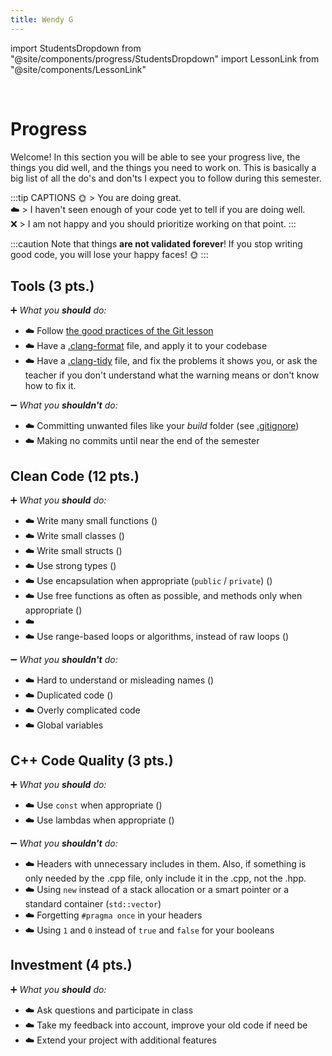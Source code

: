 ```yaml
---
title: Wendy G
---
```

import StudentsDropdown from "@site/components/progress/StudentsDropdown"
import LessonLink from "@site/components/LessonLink"

<StudentsDropdown/>

<br/>

# Progress

Welcome! In this section you will be able to see your progress live, the things you did well, and the things you need to work on. This is basically a big list of all the do's and don'ts I expect you to follow during this semester.

:::tip CAPTIONS
🌞 > You are doing great.<br/>
☁️ > I haven't seen enough of your code yet to tell if you are doing well.<br/>
❌ > I am not happy and you should prioritize working on that point.
:::

:::caution
Note that things **are not validated forever**! If you stop writing good code, you will lose your  happy faces! 🌞
:::

## Tools (3 pts.)

➕ *What you **should** do:*

- ☁️ Follow [the good practices of the Git lesson](/lessons/git#good-practices)
- ☁️ Have a [.clang-format](/lessons/formatting-tool/) file, and apply it to your codebase
- ☁️ Have a [.clang-tidy](/lessons/static-analysers/) file, and fix the problems it shows you, or ask the teacher if you don't understand what the warning means or don't know how to fix it.

➖ *What you **shouldn't** do:*

- ☁️ Committing unwanted files like your *build* folder (see [.gitignore](/lessons/git#gitignore))
- ☁️ Making no commits until near the end of the semester

## Clean Code (12 pts.)

➕ *What you **should** do:*

- ☁️ Write many small functions (<LessonLink slug="write-small-functions"/>)
- ☁️ Write small classes (<LessonLink slug="design-cohesive-classes"/>)
- ☁️ Write small structs (<LessonLink slug="use-structs-to-group-data"/>)
- ☁️ Use strong types (<LessonLink slug="strong-types"/>)
- ☁️ Use encapsulation when appropriate (`public` / `private`) (<LessonLink slug="design-cohesive-classes"/>)
- ☁️ Use free functions as often as possible, and methods only when appropriate (<LessonLink slug="prefer-free-functions"/>)
- ☁️ <LessonLink slug="minimize-dependencies"/>
- ☁️ Use range-based loops or algorithms, instead of raw loops (<LessonLink slug="stl-algorithms"/>)

➖ *What you **shouldn't** do:*

- ☁️ Hard to understand or misleading names (<LessonLink slug="naming"/>)
- ☁️ Duplicated code (<LessonLink slug="dry-dont-repeat-yourself"/>)
- ☁️ Overly complicated code
- ☁️ Global variables

## C++ Code Quality (3 pts.)

➕ *What you **should** do:*

- ☁️ Use `const` when appropriate (<LessonLink slug="const"/>)
- ☁️ Use lambdas when appropriate (<LessonLink slug="lambda"/>)

➖ *What you **shouldn't** do:*

- ☁️ Headers with unnecessary includes in them. Also, if something is only needed by the .cpp file, only include it in the .cpp, not the .hpp.
- ☁️ Using `new` instead of a stack allocation or a smart pointer or a standard container (`std::vector`)
- ☁️ Forgetting `#pragma once` in your headers
- ☁️ Using `1` and `0` instead of `true` and `false` for your booleans

## Investment (4 pts.)

➕ *What you **should** do:*

- ☁️ Ask questions and participate in class
- ☁️ Take my feedback into account, improve your old code if need be
- ☁️ Extend your project with additional features
